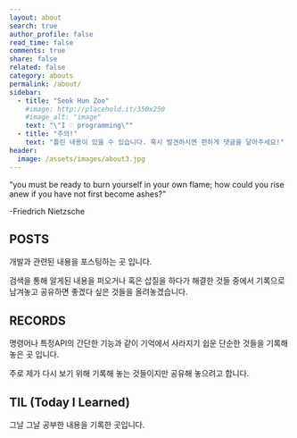 ```yaml
---
layout: about
search: true
author_profile: false
read_time: false
comments: true
share: false
related: false
category: abouts
permalink: /about/
sidebar:
  - title: "Seok Hun Zoo"
    #image: http://placehold.it/350x250
    #image_alt: "image"
    text: "\"I ♡ programming\""
  - title: "주의!"
    text: "틀린 내용이 있을 수 있습니다. 혹시 발견하시면 편하게 댓글을 달아주세요!"
header:
  image: /assets/images/about3.jpg
---
```


“you must be ready to burn yourself in your own flame; how could you rise anew if you have not first become ashes?"

 -Friedrich Nietzsche



## POSTS

개발과 관련된 내용을 포스팅하는 곳 입니다.

검색을 통해 알게된 내용을 퍼오거나 혹은 삽질을 하다가 해결한 것들 중에서 기록으로 남겨놓고 공유하면 좋겠다 싶은 것들을 올려놓겠습니다.



## RECORDS

명령어나 특정API의 간단한 기능과 같이 기억에서 사라지기 쉽운 단순한 것들을 기록해 놓은 곳 입니다.

주로 제가 다시 보기 위해 기록해 놓는 것들이지만 공유해 놓으려고 합니다.



## TIL  (Today I Learned)

그날 그날 공부한 내용을 기록한 곳입니다.
